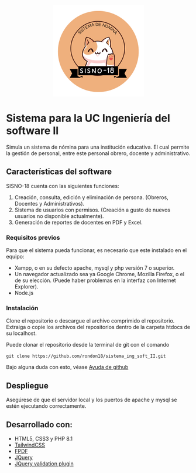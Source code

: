 
<p align="center">
	<img alt="Logo del sistema" src="https://github.com/rondon18/sistema_ing_soft_II/blob/main/sistema/img/sisno-18.png" width="250" height="250">
</p>

# Sistema para la UC Ingeniería del software II

Simula un sistema de nómina para una institución educativa. 
El cual permite la gestión de personal, entre este personal obrero, docente y administrativo.

## Características del software
SISNO-18 cuenta con las siguientes funciones:
1. Creación, consulta, edición y eliminación de persona. (Obreros, Docentes y Administrativos).
2. Sistema de usuarios con permisos. (Creación a gusto de nuevos usuarios no disponible actualmente).
3. Generación de reportes de docentes en PDF y Excel.

### Requisitos previos

Para que el sistema pueda funcionar, es necesario que este instalado en el equipo:
- Xampp, o en su defecto apache, mysql y php versión 7 o superior.
- Un navegador actualizado sea ya Google Chrome, Mozilla Firefox, o el de su elección. (Puede haber problemas en la interfaz con Internet Explorer).
- Node.js


### Instalación

Clone el repositorio o descargue el archivo comprimido el repositorio. Extraiga o copie los archivos del repositorios dentro de la carpeta htdocs de su localhost.

Puede clonar el repositorio desde la terminal de git con el comando

	git clone https://github.com/rondon18/sistema_ing_soft_II.git

Bajo alguna duda con esto, véase [Ayuda de github](https://docs.github.com/es/repositories/creating-and-managing-repositories/cloning-a-repository)

## Despliegue

Asegúrese de que el servidor local y los puertos de apache y mysql se estén ejecutando correctamente.

## Desarrollado con:
- HTML5, CSS3 y PHP 8.1 
-  [TailwindCSS](https://tailwindcss.com/)
-  [FPDF](http://www.fpdf.org/)
-  [JQuery](https://jquery.com/)
-  [JQuery validation plugin](https://jqueryvalidation.org/) 
